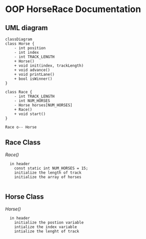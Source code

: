 # OOP HorseRace Documentation

## UML diagram
```mermaid
classDiagram
class Horse {
    - int position
    - int index
    - int TRACK_LENGTH
    + Horse()
    + void init(index, trackLength)
    + void advance()
    + void printLane()
    + bool isWinner()
}

class Race {
    - int TRACK_LENGTH
    - int NUM_HORSES
    - Horse horses[NUM_HORSES]
    + Race()
    + void start()
}

Race o-- Horse
```

## Race Class
*Race()*
```
  in header
    const static int NUM_HORSES = 15;
    initialize the length of track
    initialize the array of horses
    
```

## Horse Class
*Horse()*
```
  in header
    initialize the postion variable
    intialize the index variable
    intialize the lenght of track
    
```
